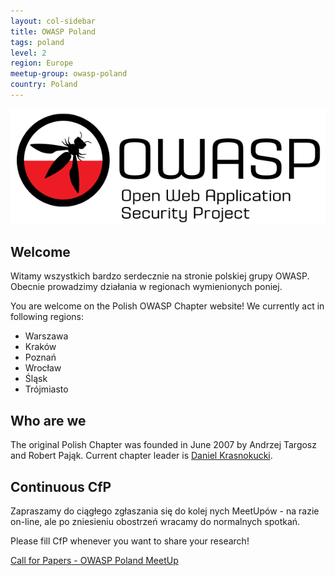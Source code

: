 ```yaml
---
layout: col-sidebar
title: OWASP Poland
tags: poland
level: 2
region: Europe
meetup-group: owasp-poland
country: Poland
---
```


<!-- tags: This is a space-delimited list of tags you associate with your project or chapter.  If you are using tabs, at least one of these tags should be unique in order to be used in the tabs files (an example tab is included in this repo) -->

![Poland Chapter Logo](assets/images/OWASP_Poland_logo.png)

## Welcome

Witamy wszystkich bardzo serdecznie na stronie polskiej grupy OWASP. Obecnie prowadzimy działania w regionach wymienionych poniej.

You are welcome on the Polish OWASP Chapter website!
We currently act in following regions:

* Warszawa
* Kraków
* Poznań
* Wrocław
* Śląsk
* Trójmiasto

## Who are we

The original Polish Chapter was founded in June 2007 by Andrzej Targosz and Robert Pająk.
Current chapter leader is [Daniel Krasnokucki](mailto:daniel.krasnokucki@owasp.org).

## Continuous CfP
Zapraszamy do ciągłego zgłaszania się do kolej nych MeetUpów - na razie on-line, ale po zniesieniu obostrzeń wracamy do normalnych spotkań. 

Please fill CfP whenever you want to share your research!

[Call for Papers - OWASP Poland MeetUp](https://forms.gle/F33n4PMqMdUFDR1z5)

